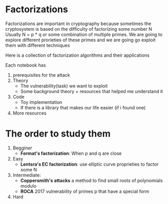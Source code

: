 # Factorizations
Factorizations are important in cryptography because sometimes the cryptosystem is based on the difficulty of factorizing some number N 
Usually N = p * q or some combination of multiple primes. We are going to explore different prorieties of these primes and we are going go exploit them with different techniques

Here is a collection of factorization algorithms and their applications

Each notebook has
1. prerequisites for the attack
2. Theory
    - The vulnerability(task) we want to exploit
    - Some background theory + resources that helped me understand it
3. Code
    - Toy implementation
    - If there is a library that makes our life easier (if i found one)
4. More resources

# The order to study them 

1. Begginer
    - **Fermat's factorization**: When p and q are close
2. Easy
    - **Lentsra's EC factorization**: use elliptic curve proprieties to factor some N
3. Intermediate:
    - **Coppersmith's attacks** a method to find small roots of polynomials modulo
    - **ROCA** 2017 vulnerability of primes p that have a special form
4. Hard
